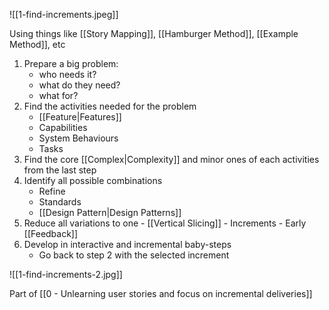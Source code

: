 ![[1-find-increments.jpeg]]

Using things like [[Story Mapping]], [[Hamburger Method]], [[Example Method]], etc

1. Prepare a big problem: 
	- who needs it?
	- what do they need?
	- what for?
2. Find the activities needed for the problem
	- [[Feature|Features]]
	- Capabilities
	- System Behaviours
	- Tasks
3. Find the core [[Complex|Complexity]] and minor ones of each activities from the last step
4. Identify all possible combinations
	- Refine
	- Standards
	- [[Design Pattern|Design Patterns]]
5. Reduce all variations to one
		- [[Vertical Slicing]]
		- Increments
		- Early [[Feedback]]
6. Develop in interactive and incremental baby-steps
	- Go back to step 2 with the selected increment

![[1-find-increments-2.jpg]]

Part of [[0 - Unlearning user stories and focus on incremental deliveries]]